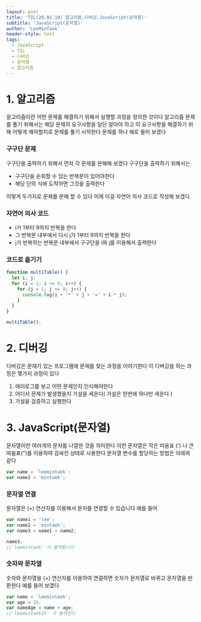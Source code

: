 ```yaml
---
layout: post
title: 'TIL(20.02.18) 알고리즘,디버깅,JavaScript(문자열)'
subtitle: 'JavaScript(문자열)'
author: 'LeeMinTaek'
header-style: text
tags:
  - JavaScript
  - TIL
  - 디버깅
  - 문자열
  - 알고리즘
---
```


# 1. 알고리즘

알고리즘이란 어떤 문제를 해결하기 위해서 실행할 과정을 정의한 것이다 알고리즘 문제를 풀기 위해서는 해당 문제의 요구사항을 일단 알아야 하고 이 요구사항을 해결하기 위해 어떻게 해야할지로 문제를 풀기 시작한다
문제를 하나 예로 들어 보겠다

### 구구단 문제

구구단을 출력하기 위해서 먼저 각 문제를 분해해 보겠다 구구단을 출력하기 위해서는

- 구구단을 순회할 수 있는 반복문이 있어야한다
- 해당 단의 식에 도착하면 그것을 출력한다

이렇게 두가지로 문제를 분해 할 수 있다 이제 이걸 자연어 의사 코드로 작성해 보겠다

### 자연어 의사 코드

- i가 1부터 9까지 반복을 한다
- 그 반복문 내부에서 다시 j가 1부터 9까지 반복을 한다
- j가 반복하는 반복문 내부에서 구구단을 i와 j를 이용해서 출력한다

### 코드로 옮기기

```javascript
function multiTable() {
  let i, j;
  for (i = 1; i <= 9; i++) {
    for (j = 1; j <= 9; j++) {
      console.log(i + '*' + j + '=' + i * j);
    }
  }
}

multiTable();
```

# 2. 디버깅

디버깅은 문제가 있는 프로그램에 문제를 찾는 과정을 이야기한다
이 디버깅을 하는 과정은 몇가지 과정이 있다

1. 에러로그를 보고 어떤 문제인지 인식해야한다
2. 어디서 문제가 발생했을지 가설을 세운다( 가설은 한번에 하나만 세운다 )
3. 가설을 검증하고 실행한다

# 3. JavaScript(문자열)

문자열이란 여러개의 문자를 나열한 것을 의미한다 이런 문자열은 작은 따옴표 (') 나 큰 따옴표(")를 이용하여 감싸진 상태로 사용한다 문자열 변수를 할당하는 방법은 아래와 같다

```javascript
var name = 'leemintaek';
var name2 = 'mintaek';
```

### 문자열 연결

문자열은 (+) 연산자를 이용해서 문자를 연결할 수 있습니다 예를 들어

```javascript
var name1 = 'lee';
var name2 = 'mintaek';
var name3 = name1 + name2;

name3;
//'leemintaek' 이 출력됩니다
```

### 숫자와 문자열

숫자와 문자열을 (+) 연산자를 이용하여 연결하면 숫자가 문자열로 바뀌고 문자열을 반환한다 예를 들어 보겠다

```javascript
var name = 'leemintaek';
var age = 25;
var nameAge = name + age;
//'leemintaek25' 가 출력된다
```
